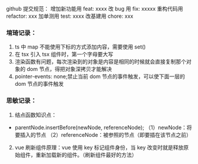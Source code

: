 github 提交规范：
增加新功能用 feat: xxxx
改 bug 用 fix: xxxxx
重构代码用 refactor: xxx
加单测用 test: xxxx
改基建用 chore: xxx

### 堉琦记录：

1. ts 中 map 不能使用下标的方式添加内容，需要使用 set()
2. 在 tsx 引入 tsx 组件时，第一个字母要大写
3. 渲染函数有问题，每次渲染到的对象是内容是相同的时候就会直接复制那个对象的 dom 节点，得把对象深拷贝才能解决
4. pointer-events: none;禁止当前 dom 节点的事件触发，可以使下面一层的 dom 节点的事件触发

### 思敏记录：

1. 结点函数知识点：

- parentNode.insertBefore(newNode, referenceNode);
  （1）newNode：将要插入的节点
  （2）referenceNode：被参照的节点（即要插在该节点之前）

2. vue 刷新组件原理：vue 使用 key 标记组件身份，当 key 改变时就是释放原始组件，重新加载新的组件。（刷新组件最好的方法）
